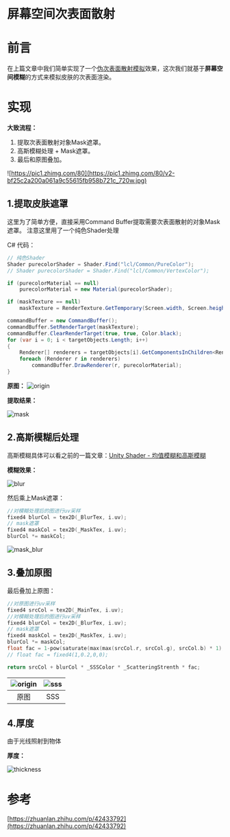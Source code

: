 
# 屏幕空间次表面散射

# 前言
在上篇文章中我们简单实现了一个[伪次表面散射模拟](https://zhuanlan.zhihu.com/p/409370107)效果，这次我们就基于**屏幕空间模糊**的方式来模拟皮肤的次表面渲染。

# 实现

**大致流程：**

1. 提取次表面散射对象Mask遮罩。
2. 高斯模糊处理 + Mask遮罩。
3. 最后和原图叠加。

![https://pic1.zhimg.com/80](https://pic1.zhimg.com/80/v2-bf25c2a200a061a9c55615fb958b721c_720w.jpg)


## 1.提取皮肤遮罩

这里为了简单方便，直接采用Command Buffer提取需要次表面散射的对象Mask遮罩。
注意这里用了一个纯色Shader处理

C# 代码：
```csharp
// 纯色Shader
Shader purecolorShader = Shader.Find("lcl/Common/PureColor");
// Shader purecolorShader = Shader.Find("lcl/Common/VertexColor");

if (purecolorMaterial == null)
    purecolorMaterial = new Material(purecolorShader);

if (maskTexture == null)
    maskTexture = RenderTexture.GetTemporary(Screen.width, Screen.height, 16, RenderTextureFormat.ARGB32, RenderTextureReadWrite.Default, 4);

commandBuffer = new CommandBuffer();
commandBuffer.SetRenderTarget(maskTexture);
commandBuffer.ClearRenderTarget(true, true, Color.black);
for (var i = 0; i < targetObjects.Length; i++)
{
    Renderer[] renderers = targetObjects[i].GetComponentsInChildren<Renderer>();
    foreach (Renderer r in renderers)
        commandBuffer.DrawRenderer(r, purecolorMaterial);
}
```

**原图：**
![origin](https://i.loli.net/2021/09/30/ir1hyzHlqcW4nJk.png)

**提取结果：**

![mask](https://i.loli.net/2021/09/30/ElYHRcJ4zoNZj8U.png)



## 2.高斯模糊后处理

高斯模糊具体可以看之前的一篇文章：[Unity Shader - 均值模糊和高斯模糊](https://blog.csdn.net/qq_28299311/article/details/103980498)

**模糊效果：**

![blur](https://i.loli.net/2021/09/30/ZxNHzOrQDtciyYa.png)

然后乘上Mask遮罩：

```c
//对模糊处理后的图进行uv采样
fixed4 blurCol = tex2D(_BlurTex, i.uv);
// mask遮罩
fixed4 maskCol = tex2D(_MaskTex, i.uv);
blurCol *= maskCol;
```

![mask_blur](https://i.loli.net/2021/09/30/zmjs4vkbecp25Vn.png)


## 3.叠加原图

最后叠加上原图：

```c
//对原图进行uv采样
fixed4 srcCol = tex2D(_MainTex, i.uv);
//对模糊处理后的图进行uv采样
fixed4 blurCol = tex2D(_BlurTex, i.uv);
// mask遮罩
fixed4 maskCol = tex2D(_MaskTex, i.uv);
blurCol *= maskCol;
float fac = 1-pow(saturate(max(max(srcCol.r, srcCol.g), srcCol.b) * 1), 0.5);
// float fac = fixed4(1,0.2,0,0);

return srcCol + blurCol * _SSSColor * _ScatteringStrenth * fac;
```

| ![origin](https://i.loli.net/2021/09/30/ir1hyzHlqcW4nJk.png) | ![sss](https://i.loli.net/2021/09/30/6EzbY51Z4Ju2lem.png) |
|:---:|:---:|
| 原图 | SSS |


## 4.厚度

由于光线照射到物体

**厚度：**

![thickness](https://i.loli.net/2021/09/30/75L6zFTktHDMnlJ.png)



# 参考

[https://zhuanlan.zhihu.com/p/42433792](https://zhuanlan.zhihu.com/p/42433792)